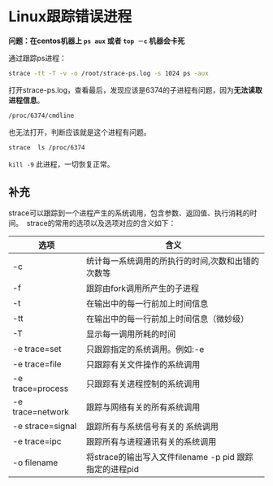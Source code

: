 # Linux跟踪错误进程
**问题：在centos机器上 `ps aux` 或者 `top －c` 机器会卡死**

通过跟踪ps进程：
```bash
strace -tt -T -v -o /root/strace-ps.log -s 1024 ps -aux
```

打开strace-ps.log，查看最后，发现应该是6374的子进程有问题，因为**无法读取进程信息**。
```bash
/proc/6374/cmdline
```
也无法打开，判断应该就是这个进程有问题。
```bash
strace  ls /proc/6374
```
`kill -9` 此进程，一切恢复正常。

## 补充
strace可以跟踪到一个进程产生的系统调用，包含参数、返回值、执行消耗的时间。
 strace的常用的选项以及选项对应的含义如下：

 选项 | 含义 
|------|---------|
| -c |  统计每一系统调用的所执行的时间,次数和出错的次数等 |
| -f | 跟踪由fork调用所产生的子进程 |
|-t| 在输出中的每一行前加上时间信息|
|-tt |在输出中的每一行前加上时间信息（微妙级） |
|-T| 显示每一调用所耗的时间|
|-e trace=set |只跟踪指定的系统调用。例如:-e |trace=open,close,read,write表示只跟踪这四个系统调用。默认的为set=all |
|-e trace=file |只跟踪有关文件操作的系统调用|
|-e trace=process |只跟踪有关进程控制的系统调用|
|-e trace=network |跟踪与网络有关的所有系统调用|
|-e strace=signal |跟踪所有与系统信号有关的 系统调用|
|-e trace=ipc |跟踪所有与进程通讯有关的系统调用|
|-o filename |将strace的输出写入文件filename -p pid 跟踪指定的进程pid|


